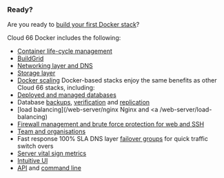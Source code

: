 <!-- post: -->


### Ready?

  Are you ready to [build your first Docker stack](/introduction-to-cloud-66/introduction-to-cloud-66)?

Cloud 66 Docker includes the following:
   - [Container life-cycle management](/managing-your-stack/service-life-cycle-management)
   - [BuildGrid](/building-your-stack/building-your-docker-service)
   - [Networking layer and DNS](/network/service-network-settings)
   - [Storage layer](/managing-your-stack/service-storage)
   - [Docker scaling](/managing-your-stack/scaling)
Docker-based stacks enjoy the same benefits as other Cloud 66 stacks, including: 
   - [Deployed and managed databases](/database-management/database-management)
   - Database [backups](/database-management/database-backup), [verification](/database-management/backup-verification) and [replication](/database-management/database-replication)
   - [load balancing](/web-server/nginx   Nginx</a> and <a /web-server/load-balancing)
   - [Firewall management and brute force protection for web and SSH](/managing-your-stack/stack-network-settings)
   - [Team and organisations](/account-management/team-accounts)
   - Fast response 100% SLA DNS layer [failover groups](/network/failover-groups) for quick traffic switch overs
   - [Server vital sign metrics](/managing-your-stack/server-monitoring)
   - [Intuitive UI](https://app.cloud66.com/dashboard)
   - [API](http://developers.cloud66.com) and [command line](/toolbelt/toolbelt-introduction)
